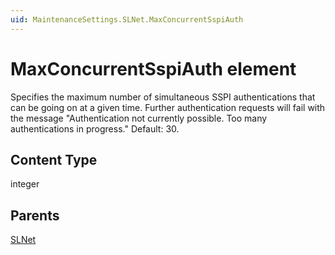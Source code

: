 ```yaml
---
uid: MaintenanceSettings.SLNet.MaxConcurrentSspiAuth
---
```


# MaxConcurrentSspiAuth element

Specifies the maximum number of simultaneous SSPI authentications that can be going on at a given time. Further authentication requests will fail with the message "Authentication not currently possible. Too many authentications in progress." Default: 30.

## Content Type

integer

## Parents

[SLNet](xref:MaintenanceSettings.SLNet)
